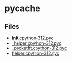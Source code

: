 # __pycache__

## Files

- [__init__.cpython-312.pyc](__init__.cpython-312.pyc)
- [_helper.cpython-312.pyc](_helper.cpython-312.pyc)
- [_pocketfft.cpython-312.pyc](_pocketfft.cpython-312.pyc)
- [helper.cpython-312.pyc](helper.cpython-312.pyc)
